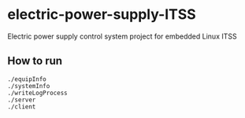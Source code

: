# electric-power-supply-ITSS
Electric power supply control system project for embedded Linux ITSS

## How to run
```console
./equipInfo
./systemInfo
./writeLogProcess
./server
./client
```
